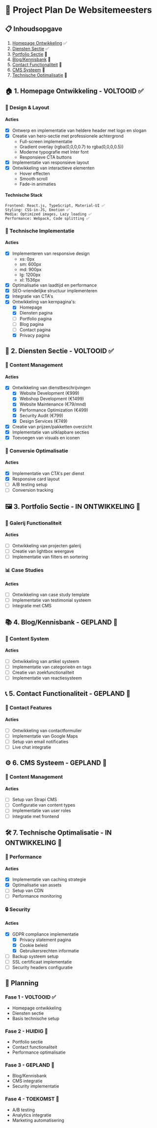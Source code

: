# 🚀 Project Plan De Websitemeesters

## 📋 Inhoudsopgave
1. [Homepage Ontwikkeling](#homepage) ✅
2. [Diensten Sectie](#diensten) ✅
3. [Portfolio Sectie](#portfolio) 🚧
4. [Blog/Kennisbank](#blog) 🚧
5. [Contact Functionaliteit](#contact) 🚧
6. [CMS Systeem](#cms) 🚧
7. [Technische Optimalisatie](#tech-opt) 🚧

## <a name="homepage"></a>🏠 1. Homepage Ontwikkeling - VOLTOOID ✅

### 🎨 Design & Layout
#### Acties
- [x] Ontwerp en implementatie van heldere header met logo en slogan
- [x] Creatie van hero-sectie met professionele achtergrond
  * Full-screen implementatie
  * Gradient overlay (rgba(0,0,0,0.7) to rgba(0,0,0,0.5))
  * Moderne typografie met Inter font
  * Responsieve CTA buttons
- [x] Implementatie van responsieve layout
- [x] Ontwikkeling van interactieve elementen
  * Hover effecten
  * Smooth scroll
  * Fade-in animaties

#### Technische Stack
```
Frontend: React.js, TypeScript, Material-UI ✅
Styling: CSS-in-JS, Emotion ✅
Media: Optimized images, Lazy loading ✅
Performance: Webpack, Code splitting ✅
```

### 🔧 Technische Implementatie
#### Acties
- [x] Implementeren van responsive design
  * xs: 0px
  * sm: 600px
  * md: 900px
  * lg: 1200px
  * xl: 1536px
- [x] Optimalisatie van laadtijd en performance
- [x] SEO-vriendelijke structuur implementeren
- [x] Integratie van CTA's
- [x] Ontwikkeling van kernpagina's:
  - [x] Homepage
  - [x] Diensten pagina
  - [ ] Portfolio pagina
  - [ ] Blog pagina
  - [ ] Contact pagina
  - [x] Privacy pagina

## <a name="diensten"></a>💼 2. Diensten Sectie - VOLTOOID ✅

### 📝 Content Management
#### Acties
- [x] Ontwikkeling van dienstbeschrijvingen
  - [x] Website Development (€999)
  - [x] Webshop Development (€1499)
  - [x] Website Maintenance (€79/mnd)
  - [x] Performance Optimization (€499)
  - [x] Security Audit (€799)
  - [x] Design Services (€749)
- [x] Creatie van prijzen/pakketten overzicht
- [x] Implementatie van uitklapbare secties
- [x] Toevoegen van visuals en iconen

### 🎯 Conversie Optimalisatie
#### Acties
- [x] Implementatie van CTA's per dienst
- [x] Responsive card layout
- [ ] A/B testing setup
- [ ] Conversion tracking

## <a name="portfolio"></a>🖼️ 3. Portfolio Sectie - IN ONTWIKKELING 🚧

### 📸 Galerij Functionaliteit
#### Acties
- [ ] Ontwikkeling van projecten galerij
- [ ] Creatie van lightbox weergave
- [ ] Implementatie van filters en sortering

### 📊 Case Studies
#### Acties
- [ ] Ontwikkeling van case study template
- [ ] Implementatie van testimonial systeem
- [ ] Integratie met CMS

## <a name="blog"></a>📚 4. Blog/Kennisbank - GEPLAND 🚧

### 📖 Content System
#### Acties
- [ ] Ontwikkeling van artikel systeem
- [ ] Implementatie van categorieën en tags
- [ ] Creatie van zoekfunctionaliteit
- [ ] Implementatie van reactiesysteem

## <a name="contact"></a>📞 5. Contact Functionaliteit - GEPLAND 🚧

### 📨 Contact Features
#### Acties
- [ ] Ontwikkeling van contactformulier
- [ ] Implementatie van Google Maps
- [ ] Setup van email notificaties
- [ ] Live chat integratie

## <a name="cms"></a>⚙️ 6. CMS Systeem - GEPLAND 🚧

### 📝 Content Management
#### Acties
- [ ] Setup van Strapi CMS
- [ ] Configuratie van content types
- [ ] Implementatie van user roles
- [ ] Integratie met frontend

## <a name="tech-opt"></a>🛠️ 7. Technische Optimalisatie - IN ONTWIKKELING 🚧

### 🚀 Performance
#### Acties
- [x] Implementatie van caching strategie
- [x] Optimalisatie van assets
- [ ] Setup van CDN
- [ ] Performance monitoring

### 🔒 Security
#### Acties
- [x] GDPR compliance implementatie
  - [x] Privacy statement pagina
  - [x] Cookie beleid
  - [x] Gebruikersrechten informatie
- [ ] Backup systeem setup
- [ ] SSL certificaat implementatie
- [ ] Security headers configuratie

## 📅 Planning

### Fase 1 - VOLTOOID ✅
- Homepage ontwikkeling
- Diensten sectie
- Basis technische setup

### Fase 2 - HUIDIG 🚧
- Portfolio sectie
- Contact functionaliteit
- Performance optimalisatie

### Fase 3 - GEPLAND 📅
- Blog/Kennisbank
- CMS integratie
- Security implementatie

### Fase 4 - TOEKOMST 🔮
- A/B testing
- Analytics integratie
- Marketing automatisering
